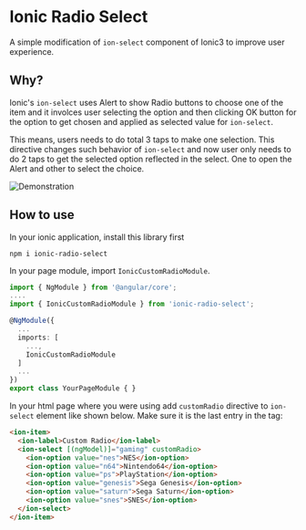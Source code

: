 # Ionic Radio Select

A simple modification of `ion-select` component of Ionic3 to improve user experience.

## Why?
Ionic's `ion-select` uses Alert to show Radio buttons to choose one of the item and it involces user selecting the option and then clicking OK button for the option to get chosen and applied as selected value for `ion-select`.

This means, users needs to do total 3 taps to make one selection. This directive changes such behavior of `ion-select` and now user only needs to do 2 taps to get the selected option reflected in the select. One to open the Alert and other to select the choice.


![Demonstration](https://i.imgur.com/6BFHBXJ.gifv "Default ion-select radio behavior vs this library behavior")

## How to use
In your ionic application, install this library first
````
npm i ionic-radio-select
````

In your page module, import `IonicCustomRadioModule`.

````typescript
import { NgModule } from '@angular/core';
....
import { IonicCustomRadioModule } from 'ionic-radio-select';

@NgModule({
  ...
  imports: [
    ...,
    IonicCustomRadioModule
  ]
  ...
})
export class YourPageModule { }
````

In your html page where you were using add `customRadio` directive to `ion-select` element like shown below. Make sure it is the last entry in the tag:

````html
<ion-item>
  <ion-label>Custom Radio</ion-label>
  <ion-select [(ngModel)]="gaming" customRadio>
    <ion-option value="nes">NES</ion-option>
    <ion-option value="n64">Nintendo64</ion-option>
    <ion-option value="ps">PlayStation</ion-option>
    <ion-option value="genesis">Sega Genesis</ion-option>
    <ion-option value="saturn">Sega Saturn</ion-option>
    <ion-option value="snes">SNES</ion-option>
  </ion-select>
</ion-item>
````
